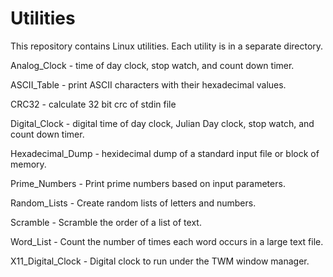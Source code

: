 # Utilities

This repository contains Linux utilities.  Each utility is in a separate
   directory.

Analog_Clock - time of day clock, stop watch, and count down timer.

ASCII_Table - print ASCII characters with their hexadecimal values.

CRC32 - calculate 32 bit crc of stdin file

Digital_Clock - digital time of day clock, Julian Day clock, stop watch,
   and count down timer.

Hexadecimal_Dump - hexidecimal dump of a standard input file or block
   of memory.
   
Prime_Numbers - Print prime numbers based on input parameters.
   
Random_Lists - Create random lists of letters and numbers.

Scramble - Scramble the order of a list of text.

Word_List - Count the number of times each word occurs in a large text file.

X11_Digital_Clock - Digital clock to run under the TWM window manager.
